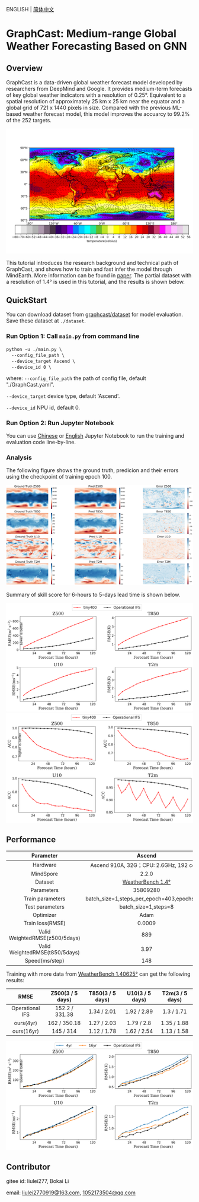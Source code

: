 ENGLISH | [简体中文](README_CN.md)

# GraphCast: Medium-range Global Weather Forecasting Based on GNN

## Overview

GraphCast is a data-driven global weather forecast model developed by researchers from DeepMind and Google. It provides medium-term forecasts of key global weather indicators with a resolution of 0.25°. Equivalent to a spatial resolution of approximately 25 km x 25 km near the equator and a global grid of 721 x 1440 pixels in size. Compared with the previous ML-based weather forecast model, this model improves the accuarcy to 99.2% of the 252 targets.

![winde_quiver](images/wind_quiver_0.25.png)

This tutorial introduces the research background and technical path of GraphCast, and shows how to train and fast infer the model through MindEarth. More information can be found in [paper](https://arxiv.org/abs/2212.12794). The partial dataset with a resolution of 1.4° is used in this tutorial, and the results is shown below.

## QuickStart

You can download dataset from [graphcast/dataset](https://download.mindspore.cn/mindscience/mindearth/dataset/WeatherBench_1.4_69/) for model evaluation. Save these dataset at `./dataset`.

### Run Option 1: Call `main.py` from command line

```shell
python -u ./main.py \
  --config_file_path \
  --device_target Ascend \
  --device_id 0 \
```

where:
`--config_file_path` the path of config file, default "./GraphCast.yaml".

`--device_target` device type, default 'Ascend'.

`--device_id` NPU id, default 0.

### Run Option 2: Run Jupyter Notebook

You can use [Chinese](https://gitee.com/mindspore/mindscience/raw/master/MindEarth/applications/medium-range/graphcast/graphcast_CN.ipynb) or [English](https://gitee.com/mindspore/mindscience/raw/master/MindEarth/applications/medium-range/graphcast/graphcast.ipynb) Jupyter Notebook to run the training and evaluation code line-by-line.

### Analysis

The following figure shows the ground truth, predicion and their errors using the checkpoint of training epoch 100.

![epoch100](images/key_info_comparison.png)

Summary of skill score for 6-hours to 5-days lead time is shown below.

![image_earth](images/Eval_RMSE_epoch100.png)
![image_earth](images/Eval_ACC_epoch100.png)

## Performance

|        Parameter         |        Ascend               |    GPU       |
|:----------------------:|:--------------------------:|:---------------:|
|     Hardware         |     Ascend 910A, 32G；CPU: 2.6GHz, 192 cores      |      NVIDIA V100 32G       |
|     MindSpore   |        2.2.0             |      2.2.0       |
|        Dataset      |        [WeatherBench 1.4°](https://download.mindspore.cn/mindscience/mindearth/dataset/WeatherBench_1.4_69/)               |       [WeatherBench 1.4°](https://download.mindspore.cn/mindscience/mindearth/dataset/WeatherBench_1.4_69/)      |
|        Parameters      |           35809280            |       35809280      |
|        Train parameters      |        batch_size=1,steps_per_epoch=403,epochs=100               |       batch_size=1,steps_per_epoch=403,epochs=100      |
|        Test parameters      |        batch_size=1,steps=8               |       batch_size=1,steps=8      |
|        Optimizer      |        Adam               |       Adam      |
|        Train loss(RMSE)      |        0.0009               |       0.0009      |
|        Valid WeightedRMSE(z500/5days)      |           889            |       870    |
|        Valid WeightedRMSE(t850/5days)      |           3.97            |       3.86    |
|        Speed(ms/step)          |     148        |    226  |

Training with more data from [WeatherBench 1.40625°](https://github.com/pangeo-data/WeatherBench) can get the following results:

|        RMSE      |     Z500(3 / 5 days)      |     T850(3 / 5 days)     |    U10(3 / 5 days)      |    T2m(3 / 5 days)     |
|:----------------:|:--------------:|:---------------:|:--------------:|:---------------:|
|        Operational IFS     |     152.2 / 331.38     |     1.34 / 2.01     |    1.92 / 2.89      |    1.3 / 1.71     |
|        ours(4yr)     |     162 / 350.18     |     1.27 / 2.03     |     1.79 / 2.8     |    1.35 / 1.88     |
|        ours(16yr)     |     145 / 314     |     1.12 / 1.78     |    1.62 / 2.54      |    1.13 / 1.58     |

![image_earth](images/RMSE_multi_years.png)

## Contributor

gitee id: liulei277, Bokai Li

email: liulei2770919@163.com, 1052173504@qq.com